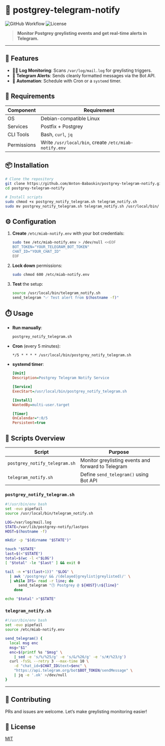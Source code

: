 # 🎉 postgrey-telegram-notify
![GitHub Workflow](https://img.shields.io/github/actions/workflow/status/Anton-Babaskin/postgrey-telegram-notify/ci.yml?style=flat-square) ![License](https://img.shields.io/github/license/Anton-Babaskin/postgrey-telegram-notify?style=flat-square)

> **Monitor Postgrey greylisting events and get real-time alerts in Telegram.**

---

## 🚀 Features

- 🕵️‍♂️ **Log Monitoring**: Scans `/var/log/mail.log` for greylisting triggers.
- 💬 **Telegram Alerts**: Sends cleanly formatted messages via the Bot API.
- 🔄 **Automation**: Schedule with Cron or a `systemd` timer.

## 🧰 Requirements

| Component        | Requirement                                   |
| ---------------- | --------------------------------------------- |
| OS               | Debian-compatible Linux                       |
| Services         | Postfix + Postgrey                            |
| CLI Tools        | Bash, `curl`, `jq`                            |
| Permissions      | Write `/usr/local/bin`, create `/etc/miab-notify.env` |

## 📦 Installation

```bash
# Clone the repository
git clone https://github.com/Anton-Babaskin/postgrey-telegram-notify.git
cd postgrey-telegram-notify

# Install scripts
sudo chmod +x postgrey_notify_telegram.sh telegram_notify.sh
sudo mv postgrey_notify_telegram.sh telegram_notify.sh /usr/local/bin/
```

## ⚙️ Configuration

1. **Create** `/etc/miab-notify.env` with your bot credentials:

   ```bash
   sudo tee /etc/miab-notify.env > /dev/null <<EOF
   BOT_TOKEN="YOUR_TELEGRAM_BOT_TOKEN"
   CHAT_ID="YOUR_CHAT_ID"
   EOF
   ```

2. **Lock down** permissions:

   ```bash
   sudo chmod 600 /etc/miab-notify.env
   ```

3. **Test** the setup:

   ```bash
   source /usr/local/bin/telegram_notify.sh
   send_telegram "✅ Test alert from $(hostname -f)"
   ```

## ⏱️ Usage

- **Run manually**:

  ```bash
  postgrey_notify_telegram.sh
  ```

- **Cron** (every 5 minutes):

  ```cron
  */5 * * * * /usr/local/bin/postgrey_notify_telegram.sh
  ```

- **systemd timer**:

  ```ini
  [Unit]
  Description=Postgrey Telegram Notify Service

  [Service]
  ExecStart=/usr/local/bin/postgrey_notify_telegram.sh

  [Install]
  WantedBy=multi-user.target

  [Timer]
  OnCalendar=*:0/5
  Persistent=true
  ```

## 📂 Scripts Overview

| Script                        | Purpose                                        |
| ----------------------------- | ---------------------------------------------- |
| `postgrey_notify_telegram.sh` | Monitor greylisting events and forward to Telegram |
| `telegram_notify.sh`          | Define `send_telegram()` using Bot API         |

### `postgrey_notify_telegram.sh`

```bash
#!/usr/bin/env bash
set -euo pipefail
source /usr/local/bin/telegram_notify.sh

LOG=/var/log/mail.log
STATE=/var/lib/postgrey-notify/lastpos
HOST=$(hostname -f)

mkdir -p "$(dirname "$STATE")"

touch "$STATE"
last=$(<"$STATE")
total=$(wc -l <"$LOG")
[ "$total" -le "$last" ] && exit 0

tail -n +"$((last+1))" "$LOG" \
  | awk '/postgrey/ && /(delayed|greylist|greylisted)/' \
  | while IFS= read -r line; do
      send_telegram "🕒 Postgrey @ ${HOST}\n${line}"
    done

echo "$total" >"$STATE"
```

### `telegram_notify.sh`

```bash
#!/usr/bin/env bash
set -euo pipefail
source /etc/miab-notify.env

send_telegram() {
  local msg enc
  msg="$1"
  enc=$(printf %s "$msg" \
    | sed -e 's/%/%25/g' -e 's/&/%26/g' -e 's/#/%23/g')
  curl -fsSL --retry 3 --max-time 10 \
    -d "chat_id=$CHAT_ID&text=$enc" \
    "https://api.telegram.org/bot$BOT_TOKEN/sendMessage" \
    | jq -e '.ok' >/dev/null
}
```

---

## 🤝 Contributing

PRs and issues are welcome. Let’s make greylisting monitoring easier!

## 📄 License

[MIT](LICENSE)
